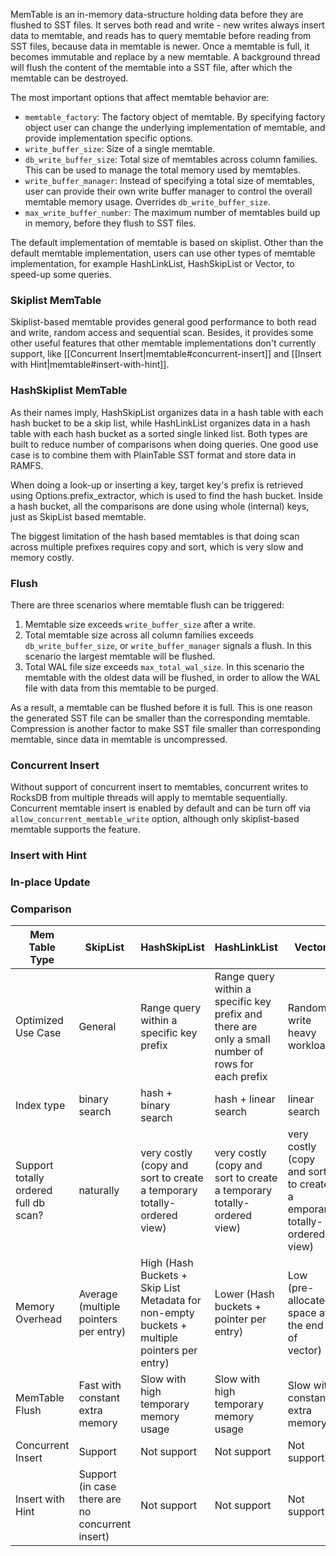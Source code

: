 MemTable is an in-memory data-structure holding data before they are flushed to SST files. It serves both read and write - new writes always insert data to memtable, and reads has to query memtable before reading from SST files, because data in memtable is newer. Once a memtable is full, it becomes immutable and replace by a new memtable. A background thread will flush the content of the memtable into a SST file, after which the memtable can be destroyed.

The most important options that affect memtable behavior are:

* `memtable_factory`: The factory object of memtable. By specifying factory object user can change the underlying implementation of memtable, and provide implementation specific options.
* `write_buffer_size`: Size of a single memtable.
* `db_write_buffer_size`: Total size of memtables across column families. This can be used to manage the total memory used by memtables.
* `write_buffer_manager`: Instead of specifying a total size of memtables, user can provide their own write buffer manager to control the overall memtable memory usage. Overrides `db_write_buffer_size`.
* `max_write_buffer_number`: The maximum number of memtables build up in memory, before they flush to SST files.

The default implementation of memtable is based on skiplist. Other than the default memtable implementation, users can use other types of memtable implementation, for example HashLinkList, HashSkipList or Vector, to speed-up some queries.

### Skiplist MemTable

Skiplist-based memtable provides general good performance to both read and write, random access and sequential scan. Besides, it provides some other useful features that other memtable implementations don't currently support, like [[Concurrent Insert|memtable#concurrent-insert]] and [[Insert with Hint|memtable#insert-with-hint]].

### HashSkiplist MemTable

As their names imply, HashSkipList organizes data in a hash table with each hash bucket to be a skip list, while HashLinkList organizes data in a hash table with each hash bucket as a sorted single linked list. Both types are built to reduce number of comparisons when doing queries. One good use case is to combine them with PlainTable SST format and store data in RAMFS.

When doing a look-up or inserting a key, target key's prefix is retrieved using Options.prefix_extractor, which is used to find the hash bucket. Inside a hash bucket, all the comparisons are done using whole (internal) keys, just as SkipList based memtable.

The biggest limitation of the hash based memtables is that doing scan across multiple prefixes requires copy and sort, which is very slow and memory costly.

### Flush

There are three scenarios where memtable flush can be triggered:

1. Memtable size exceeds `write_buffer_size` after a write.
2. Total memtable size across all column families exceeds `db_write_buffer_size`, or `write_buffer_manager` signals a flush. In this scenario the largest memtable will be flushed.
3. Total WAL file size exceeds `max_total_wal_size`. In this scenario the memtable with the oldest data will be flushed, in order to allow the WAL file with data from this memtable to be purged.

As a result, a memtable can be flushed before it is full. This is one reason the generated SST file can be smaller than the corresponding memtable. Compression is another factor to make SST file smaller than corresponding memtable, since data in memtable is uncompressed.

### Concurrent Insert

Without support of concurrent insert to memtables, concurrent writes to RocksDB from multiple threads will apply to memtable sequentially. Concurrent memtable insert is enabled by default and can be turn off via `allow_concurrent_memtable_write` option, although only skiplist-based memtable supports the feature.

### Insert with Hint

### In-place Update

### Comparison

| Mem Table Type | SkipList | HashSkipList | HashLinkList | Vector |
|----------------|----------|--------------|--------------|--------|
| Optimized Use Case                    | General                               | Range query within a specific key prefix                                                     | Range query within a specific key prefix and there are only a small number of rows for each prefix | Random write heavy workload |
| Index type                            | binary search                         | hash + binary search                                                                         | hash + linear search                                                                               | linear search |
| Support totally ordered full db scan? | naturally                             | very costly (copy and sort to create a temporary totally-ordered view)                       | very costly (copy and sort to create a temporary totally-ordered view)                             | very costly (copy and sort to create a emporary totally-ordered view) |
| Memory Overhead                       | Average (multiple pointers per entry) | High (Hash Buckets + Skip List Metadata for non-empty buckets + multiple pointers per entry) | Lower (Hash buckets + pointer per entry)                                                           | Low (pre-allocated space at the end of vector) |
| MemTable Flush                        | Fast with constant extra memory       | Slow with high temporary memory usage                                                        | Slow with high temporary memory usage                                                              | Slow with constant extra memory |
| Concurrent Insert | Support | Not support | Not support | Not support|
| Insert with Hint | Support (in case there are no concurrent insert) | Not support | Not support | Not support |


